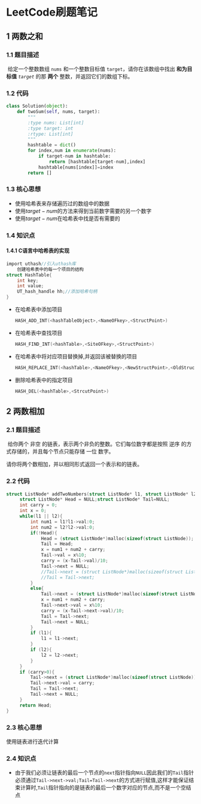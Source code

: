# LeetCode刷题笔记

## 1 两数之和

### 1.1 题目描述

​		给定一个整数数组 `nums` 和一个整数目标值 `target`，请你在该数组中找出 **和为目标值** *`target`* 的那 **两个** 整数，并返回它们的数组下标。

### 1.2 代码

```python
class Solution(object):
    def twoSum(self, nums, target):
        """
        :type nums: List[int]
        :type target: int
        :rtype: List[int]
        """
        hashtable = dict()
        for index,num in enumerate(nums):
            if target-num in hashtable:
                return [hashtable[target-num],index]
            hashtable[nums[index]]=index
        return []
```

### 1.3 核心思想

- 使用哈希表来存储遍历过的数组中的数据
- 使用$target-num$的方法来得到当前数字需要的另一个数字
- 使用$target-num$在哈希表中找是否有需要的

### 1.4 知识点

#### 1.4.1 C语言中哈希表的实现

```c
import uthash//引入uthash库
    创建哈希表中的每一个项目的结构
struct HashTable{
	int key;
    int value;
    UT_hash_handle hh;//添加哈希句柄
}
```

- 在哈希表中添加项目

  ```c
  HASH_ADD_INT(<hashTableObject>,<NameOFkey>,<StructPoint>)
  ```

- 在哈希表中查找项目

  ```c
  HASH_FIND_INT(<hashTable>,<SiteOFkey>,<StructPoint>)
  ```

- 在哈希表中将对应项目替换掉,并返回该被替换的项目

  ```c
  HASH_REPLACE_INT(<hashTable>,<NameOFkey>,<NewStructPoint>,<OldStructPoint>)
  ```

- 删除哈希表中的指定项目

  ```c
  HASH_DEL(<hashTable>,<StrcutPoint>)
  ```

  

## 2 两数相加

### 2.1 题目描述

​		给你两个 非空 的链表，表示两个非负的整数。它们每位数字都是按照 逆序 的方式存储的，并且每个节点只能存储 一位 数字。

请你将两个数相加，并以相同形式返回一个表示和的链表。

### 2.2 代码

```c
struct ListNode* addTwoNumbers(struct ListNode* l1, struct ListNode* l2){
     struct ListNode* Head = NULL;struct ListNode* Tail=NULL;
     int carry = 0;
     int x = 0;
     while(l1 || l2){
         int num1 = l1?l1->val:0;
         int num2 = l2?l2->val:0;
         if(!Head){
             Head = (struct ListNode*)malloc(sizeof(struct ListNode));
             Tail = Head;
             x = num1 + num2 + carry;
             Tail->val = x%10;
             carry = (x-Tail->val)/10;
             Tail->next = NULL;
             //Tail->next = (struct ListNode*)malloc(sizeof(struct ListNode));
             //Tail = Tail->next;
         }
         else{
             Tail->next = (struct ListNode*)malloc(sizeof(struct ListNode));
             x = num1 + num2 + carry;
             Tail->next->val = x%10;
             carry = (x-Tail->next->val)/10;
             Tail = Tail->next;
             Tail->next = NULL;
         }
         if (l1){
             l1 = l1->next;
         }
         if (l2){
             l2 = l2->next;
         }
     }
     if (carry>0){
         Tail->next = (struct ListNode*)malloc(sizeof(struct ListNode));
         Tail->next->val = carry;
         Tail = Tail->next;
         Tail->next = NULL;
     }
     return Head;
}
```

### 2.3 核心思想

使用链表进行迭代计算

### 2.4 知识点

- 由于我们必须让链表的最后一个节点的`next`指针指向`NULL`因此我们的`Tail`指针必须通过`Tail->next->val;Tail=Tail->next`的方式进行赋值,这样才能保证结束计算时,`Tail`指针指向的是链表的最后一个数字对应的节点,而不是一个空结点